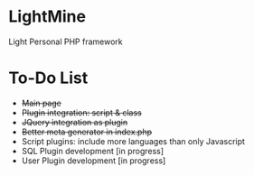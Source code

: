 LightMine
====

Light Personal PHP framework




To-Do List
====

- ~~Main page~~
- ~~Plugin integration: script & class~~
- ~~JQuery integration as plugin~~
- ~~Better meta generator in index.php~~
- Script plugins: include more languages than only Javascript
- SQL Plugin development [in progress]
- User Plugin development [in progress]

